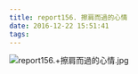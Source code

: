 ```yaml
---
title: report156. 擦肩而過的心情
date: 2016-12-22 15:51:41
tags:
---
```

![report156.+擦肩而過的心情.jpg](https://i.loli.net/2017/12/25/5a40ad9fdfc52.jpg)